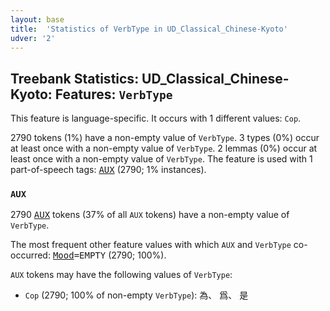 ```yaml
---
layout: base
title:  'Statistics of VerbType in UD_Classical_Chinese-Kyoto'
udver: '2'
---
```


## Treebank Statistics: UD_Classical_Chinese-Kyoto: Features: `VerbType`

This feature is language-specific.
It occurs with 1 different values: `Cop`.

2790 tokens (1%) have a non-empty value of `VerbType`.
3 types (0%) occur at least once with a non-empty value of `VerbType`.
2 lemmas (0%) occur at least once with a non-empty value of `VerbType`.
The feature is used with 1 part-of-speech tags: <tt><a href="lzh_kyoto-pos-AUX.html">AUX</a></tt> (2790; 1% instances).

### `AUX`

2790 <tt><a href="lzh_kyoto-pos-AUX.html">AUX</a></tt> tokens (37% of all `AUX` tokens) have a non-empty value of `VerbType`.

The most frequent other feature values with which `AUX` and `VerbType` co-occurred: <tt><a href="lzh_kyoto-feat-Mood.html">Mood</a></tt><tt>=EMPTY</tt> (2790; 100%).

`AUX` tokens may have the following values of `VerbType`:

* `Cop` (2790; 100% of non-empty `VerbType`): 為、 爲、 是

